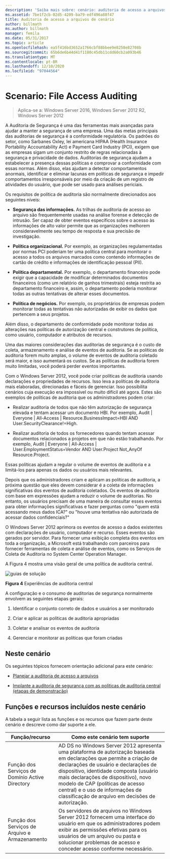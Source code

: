 ```yaml
---
description: 'Saiba mais sobre: cenário: auditoria de acesso a arquivos'
ms.assetid: 7be1f2cb-02d5-4209-ba79-edf496a88f47
title: Auditoria de acesso a arquivos de cenário
author: billmath
ms.author: billmath
manager: femila
ms.date: 05/31/2017
ms.topic: article
ms.openlocfilehash: ea5f416bd3652a1766cbf88bbee9e8258e82708b
ms.sourcegitcommit: 65b6de6b44d41f1180c45db11cdd60cb2a093b46
ms.translationtype: MT
ms.contentlocale: pt-BR
ms.lasthandoff: 12/10/2020
ms.locfileid: "97044564"
---
```

# <a name="scenario-file-access-auditing"></a>Scenario: File Access Auditing

>Aplica-se a: Windows Server 2016, Windows Server 2012 R2, Windows Server 2012

A Auditoria de Segurança é uma das ferramentas mais avançadas para ajudar a manter a segurança de uma empresa. Uma das metas principais das auditorias de segurança é a conformidade regulatória. Os padrões do setor, como Sarbanes Oxley, lei americana HIPAA (Health Insurance Portability Accountability Act) e Payment Card Industry (PCI), exigem que as empresas sigam um conjunto restrito de regras relacionadas à segurança e privacidade de dados. Auditorias de segurança ajudam a estabelecer a presença dessas políticas e comprovar a conformidade com essas normas. Além disso, elas ajudam a detectar comportamentos anormais, identificar e eliminar lacunas em políticas de segurança e impedir comportamentos irresponsáveis por meio da criação de um registro de atividades do usuário, que pode ser usado para análises periciais.

Os requisitos de política de auditoria são normalmente direcionados aos seguintes níveis:

-   **Segurança das informações.** As trilhas de auditoria de acesso ao arquivo são frequentemente usadas na análise forense e detecção de intrusão. Ser capaz de obter eventos específicos sobre o acesso às informações de alto valor permite que as organizações melhorem consideravelmente seu tempo de resposta e sua precisão de investigação.

-   **Política organizacional.** Por exemplo, as organizações regulamentadas por normas PCI poderiam ter uma política central para monitorar o acesso a todos os arquivos marcados como contendo informações de cartão de crédito e informações de identificação pessoal (PII).

-   **Política departamental.** Por exemplo, o departamento financeiro pode exigir que a capacidade de modificar determinados documentos financeiros (como um relatório de ganhos trimestrais) esteja restrita ao departamento financeiro e, assim, o departamento poderia monitorar todas as outras tentativas de alterar esses documentos.

-   **Política de negócios.** Por exemplo, os proprietários de empresas podem monitorar todas as tentativas não autorizadas de exibir os dados que pertencem a seus projetos.

Além disso, o departamento de conformidade pode monitorar todas as alterações nas políticas de autorização central e construtores de política, como usuário, computador e atributos de recursos.

Uma das maiores considerações das auditorias de segurança é o custo de coleta, armazenamento e análise de eventos de auditoria. Se as políticas de auditoria forem muito amplas, o volume de eventos de auditoria coletado será maior, e isso aumentará os custos. Se as políticas de auditoria forem muito limitadas, você poderá perder eventos importantes.

Com o Windows Server 2012, você pode criar políticas de auditoria usando declarações e propriedades de recursos. Isso leva a políticas de auditoria mais elaboradas, direcionadas e fáceis de gerenciar. Isso possibilita cenários cuja execução era impossível ou muito difícil até agora. Estes são exemplos de políticas de auditoria que os administradores podem criar:

-   Realizar auditoria de todos que não têm autorização de segurança elevada e tentam acessar um documento HBI. Por exemplo, Audit | Everyone | All-Access | Resource.BusinessImpact=HBI AND User.SecurityClearance!=High.

-   Realizar auditoria de todos os fornecedores quando tentam acessar documentos relacionados a projetos em que não estão trabalhando. Por exemplo, Audit | Everyone | All-Access | User.EmploymentStatus=Vendor AND User.Project Not_AnyOf Resource.Project.

Essas políticas ajudam a regular o volume de eventos de auditoria e a limitá-los para apenas os dados ou usuários mais relevantes.

Depois que os administradores criam e aplicam as políticas de auditoria, a próxima questão que eles devem considerar é a coleta de informações significativas dos eventos de auditoria coletados. Os eventos de auditoria com base em expressões ajudam a reduzir o volume de auditorias. No entanto, os usuários precisam de uma maneira de consultar esses eventos para obter informações significativas e fazer perguntas como "quem está acessando meus dados ICA?" ou "houve uma tentativa não autorizada de acessar dados confidenciais?"

 O Windows Server 2012 aprimora os eventos de acesso a dados existentes com declarações de usuário, computador e recurso. Esses eventos são gerados por servidor. Para fornecer uma exibição completa dos eventos em toda a organização, a Microsoft está trabalhando com parceiros para fornecer ferramentas de coleta e análise de eventos, como os Serviços de Coleta de Auditoria no System Center Operation Manager.

A Figura 4 mostra uma visão geral de uma política de auditoria central.

![guias de solução](media/Scenario--File-Access-Auditing/DynamicAccessControl_RevGuide_4.JPG)

**Figura 4** Experiências de auditoria central

A configuração e o consumo de auditorias de segurança normalmente envolvem as seguintes etapas gerais:

1.  Identificar o conjunto correto de dados e usuários a ser monitorado

2.  Criar e aplicar as políticas de auditoria apropriadas

3.  Coletar e analisar os eventos de auditoria

4.  Gerenciar e monitorar as políticas que foram criadas

## <a name="in-this-scenario"></a>Neste cenário
Os seguintes tópicos fornecem orientação adicional para este cenário:

-   [Planejar a auditoria de acesso a arquivos](Plan-for-File-Access-Auditing.md)

-   [Implante a auditoria de segurança com as políticas de auditoria central &#40;etapas de demonstração&#41;](Deploy-Security-Auditing-with-Central-Audit-Policies--Demonstration-Steps-.md)

## <a name="roles-and-features-included-in-this-scenario"></a><a name="BKMK_NEW"></a>Funções e recursos incluídos neste cenário
A tabela a seguir lista as funções e os recursos que fazem parte deste cenário e descreve como dar suporte a ele.

|Função/recurso|Como este cenário tem suporte|
|-----------------|---------------------------------|
|Função dos Serviços de Domínio Active Directory|AD DS no Windows Server 2012 apresenta uma plataforma de autorização baseada em declarações que permite a criação de declarações de usuário e declarações de dispositivo, identidade composta (usuário mais declarações de dispositivo), novo modelo de CAP (políticas de acesso central) e o uso de informações de classificação de arquivo em decisões de autorização.|
|Função dos Serviços de Arquivo e Armazenamento|Os servidores de arquivos no Windows Server 2012 fornecem uma interface do usuário em que os administradores podem exibir as permissões efetivas para os usuários de um arquivo ou pasta e solucionar problemas de acesso e conceder acesso conforme necessário.|



